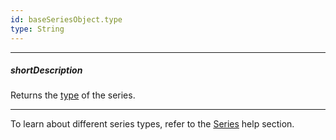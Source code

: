 ```yaml
---
id: baseSeriesObject.type
type: String
---
```

---
##### shortDescription
Returns the [type](/Documentation/ApiReference/UI_Components/dxChart/Configuration/series/#type) of the series.

---
To learn about different series types, refer to the [Series](/Documentation/Guide/UI_Components/Chart/Series/Overview/) help section.